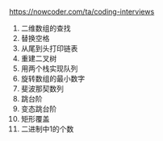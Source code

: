 https://nowcoder.com/ta/coding-interviews

1. 二维数组的查找
2. 替换空格
3. 从尾到头打印链表
4. 重建二叉树
5. 用两个栈实现队列
6. 旋转数组的最小数字
7. 斐波那契数列
8. 跳台阶
9. 变态跳台阶
10. 矩形覆盖
11. 二进制中1的个数
